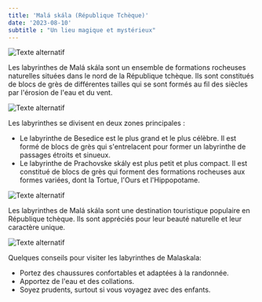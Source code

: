 ```yaml
---
title: 'Malá skála (République Tchèque)'
date: '2023-08-10'
subtitle : "Un lieu magique et mystérieux"
---
```


![Texte alternatif](../images/Malaskala/mala1.jpg "Le labyrinthe de Malá skála")

Les labyrinthes de Malá skála sont un ensemble de formations rocheuses naturelles situées dans le nord de la République tchèque. Ils sont constitués de blocs de grès de différentes tailles qui se sont formés au fil des siècles par l'érosion de l'eau et du vent.

![Texte alternatif](../images/Malaskala/Mala2.jpg "Le labyrinthe de Malá skála")

Les labyrinthes se divisent en deux zones principales :

* Le labyrinthe de Besedice est le plus grand et le plus célèbre. Il est formé de blocs de grès qui s'entrelacent pour former un labyrinthe de passages étroits et sinueux.
* Le labyrinthe de Prachovske skály est plus petit et plus compact. Il est constitué de blocs de grès qui forment des formations rocheuses aux formes variées, dont la Tortue, l'Ours et l'Hippopotame.

![Texte alternatif](../images/Malaskala/Mala3.jpg "Le labyrinthe de Malá skála")

Les labyrinthes de Malá skála sont une destination touristique populaire en République tchèque. Ils sont appréciés pour leur beauté naturelle et leur caractère unique.

![Texte alternatif](../images/Malaskala/Mala4.jpg "Le labyrinthe de Malá skála")

Quelques conseils pour visiter les labyrinthes de Malaskala:

- Portez des chaussures confortables et adaptées à la randonnée.
- Apportez de l'eau et des collations.
- Soyez prudents, surtout si vous voyagez avec des enfants.